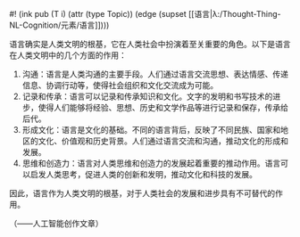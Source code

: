 #! (ink pub (T i) (attr (type Topic)) (edge (supset [[语言|λ:/Thought-Thing-NL-Cognition/元素/语言]])))


语言确实是人类文明的根基，它在人类社会中扮演着至关重要的角色。以下是语言在人类文明中的几个方面的作用：

1. 沟通：语言是人类沟通的主要手段。人们通过语言交流思想、表达情感、传递信息、协调行动等，使得社会组织和文化交流成为可能。
2. 记录和传承：语言可以记录和传承知识和文化。文字的发明和书写技术的进步，使得人们能够将经验、思想、历史和文学作品等进行记录和保存，传承给后代。
3. 形成文化：语言是文化的基础。不同的语言背后，反映了不同民族、国家和地区的文化、价值观和历史背景。人们通过语言交流和沟通，推动文化的形成和发展。
4. 思维和创造力：语言对人类思维和创造力的发展起着重要的推动作用。语言可以启发人类思考，促进人类的创新和发明，推动文化和科技的发展。

因此，语言作为人类文明的根基，对于人类社会的发展和进步具有不可替代的作用。

（——人工智能创作文章）